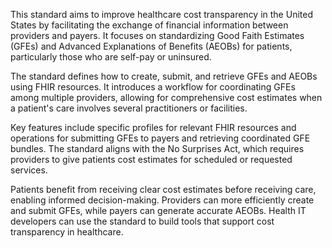 This standard aims to improve healthcare cost transparency in the United States by facilitating the exchange of financial information between providers and payers. It focuses on standardizing Good Faith Estimates (GFEs) and Advanced Explanations of Benefits (AEOBs) for patients, particularly those who are self-pay or uninsured.

The standard defines how to create, submit, and retrieve GFEs and AEOBs using FHIR resources. It introduces a workflow for coordinating GFEs among multiple providers, allowing for comprehensive cost estimates when a patient's care involves several practitioners or facilities.

Key features include specific profiles for relevant FHIR resources and operations for submitting GFEs to payers and retrieving coordinated GFE bundles. The standard aligns with the No Surprises Act, which requires providers to give patients cost estimates for scheduled or requested services.

Patients benefit from receiving clear cost estimates before receiving care, enabling informed decision-making. Providers can more efficiently create and submit GFEs, while payers can generate accurate AEOBs. Health IT developers can use the standard to build tools that support cost transparency in healthcare.